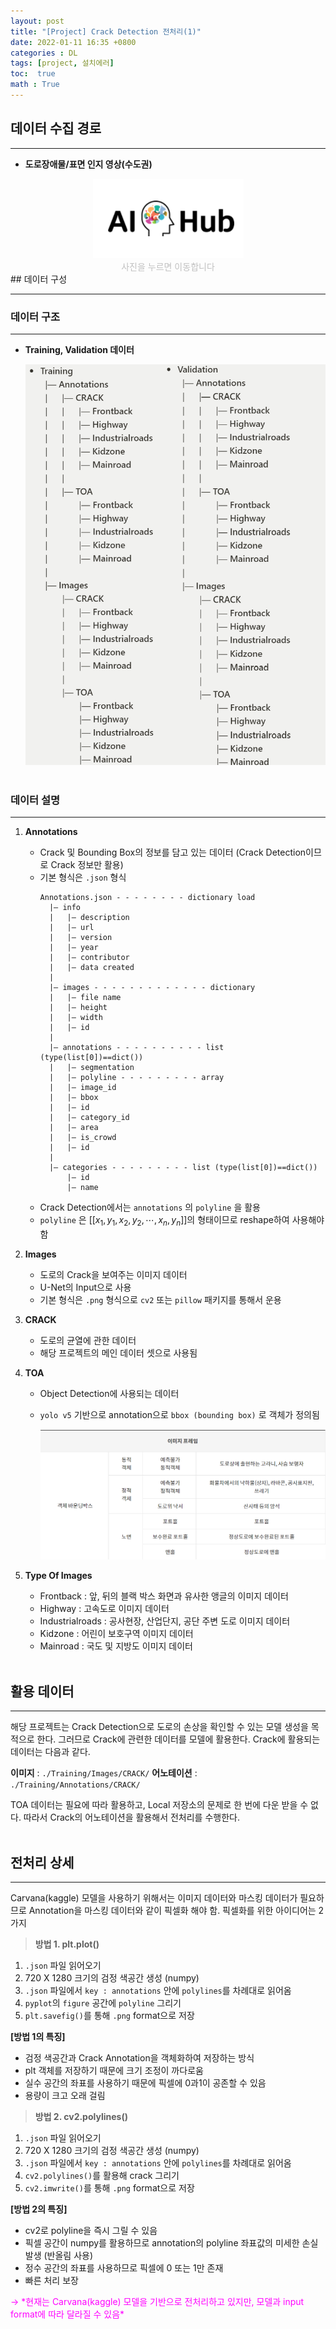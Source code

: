 ```yaml
---
layout: post
title: "[Project] Crack Detection 전처리(1)"
date: 2022-01-11 16:35 +0800
categories : DL
tags: [project, 설치에러]
toc:  true
math : True
---
```


## 데이터 수집 경로

---

- **도로장애물/표면 인지 영상(수도권)**
    
<a style="display: block;text-align: center;" href="https://aihub.or.kr/aidata/34111">
    <!-- <center> -->
        <img src="https://github.com/chaaaning/chaaaning.github.io/blob/master/images/%EB%8F%84%EB%A1%9C%EC%86%90%EC%83%81_%EC%A0%84%EC%B2%98%EB%A6%AC1/AI_HUB.png?raw=true">
    <!-- </center> -->
</a>
<center><span style="color:silver">사진을 누르면 이동합니다</span></center>
## 데이터 구성

---

### **데이터 구조**

---

- **Training, Validation 데이터**
    
    ![data_structure_crop.png](https://github.com/chaaaning/chaaaning.github.io/blob/master/images/%EB%8F%84%EB%A1%9C%EC%86%90%EC%83%81_%EC%A0%84%EC%B2%98%EB%A6%AC1/data_structure_crop.png?raw=true)
<br><br>

### 데이터 설명

---

1. **Annotations**
    - Crack 및 Bounding Box의 정보를 담고 있는 데이터 (Crack Detection이므로 Crack 정보만 활용)
    - 기본 형식은 `.json` 형식
        ```text
        Annotations.json - - - - - - - - dictionary load
          |— info
          |   |— description
          |   |— url
          |   |— version
          |   |— year
          |   |— contributor
          |   |— data created
          |  
          |— images - - - - - - - - - - - - - dictionary
          |   |— file name
          |   |— height
          |   |— width
          |   |— id
          |   
          |— annotations - - - - - - - - - - list (type(list[0])==dict())
          |   |— segmentation
          |   |— polyline - - - - - - - - - array
          |   |— image_id
          |   |— bbox
          |   |— id
          |   |— category_id
          |   |— area
          |   |— is_crowd
          |   |— id
          |     
          |— categories - - - - - - - - - list (type(list[0])==dict())
              |— id
              |— name
        ```
    - Crack Detection에서는 `annotations` 의 `polyline` 을 활용
    - `polyline` 은 [[$x_1,\,y_1,\,x_2,\,y_2,\cdots,x_n,\,y_n$]]의 형태이므로 reshape하여 사용해야 함
2. **Images**
    - 도로의 Crack을 보여주는 이미지 데이터
    - U-Net의 Input으로 사용
    - 기본 형식은 `.png` 형식으로 `cv2` 또는 `pillow` 패키지를 통해서 운용
3. **CRACK**
    - 도로의 균열에 관한 데이터
    - 해당 프로젝트의 메인 데이터 셋으로 사용됨
4. **TOA**
    - Object Detection에 사용되는 데이터
    - `yolo v5` 기반으로 annotation으로 `bbox (bounding box)` 로 객체가 정의됨
        
        ![Untitled](https://github.com/chaaaning/chaaaning.github.io/blob/master/images/%EB%8F%84%EB%A1%9C%EC%86%90%EC%83%81_%EC%A0%84%EC%B2%98%EB%A6%AC1/Untitled.png?raw=true)
        
5. **Type Of Images**
    - Frontback : 앞, 뒤의 블랙 박스 화면과 유사한 앵글의 이미지 데이터
    - Highway : 고속도로 이미지 데이터
    - Industrialroads : 공사현장, 산업단지, 공단 주변 도로 이미지 데이터
    - Kidzone : 어린이 보호구역 이미지 데이터
    - Mainroad : 국도 및 지방도 이미지 데이터
<br><br>

## 활용 데이터

---

해당 프로젝트는 Crack Detection으로 도로의 손상을 확인할 수 있는 모델 생성을 목적으로 한다. 그러므로 Crack에 관련한 데이터를 모델에 활용한다. Crack에 활용되는 데이터는 다음과 같다.

**이미지** : `./Training/Images/CRACK/`  **어노테이션** : `./Training/Annotations/CRACK/`

TOA 데이터는 필요에 따라 활용하고, Local 저장소의 문제로 한 번에 다운 받을 수 없다. 따라서 Crack의 어노테이션을 활용해서 전처리를 수행한다.
<br><br>

## 전처리 상세

---

Carvana(kaggle) 모델을 사용하기 위해서는 이미지 데이터와 마스킹 데이터가 필요하므로 Annotation을 마스킹 데이터와 같이 픽셀화 해야 함. 픽셀화를 위한 아이디어는 2가지

> **방법 1. plt.plot()**
> 
1. `.json` 파일 읽어오기
2. 720 X 1280 크기의 검정 색공간 생성 (numpy)
3. `.json` 파일에서 `key : annotations` 안에 `polylines`를 차례대로 읽어옴
4. `pyplot`의 `figure` 공간에 `polyline` 그리기
5. `plt.savefig()`를 통해 `.png` format으로 저장

**[방법 1의 특징]**

- 검정 색공간과 Crack Annotation을 객체화하여 저장하는 방식
- plt 객체를 저장하기 때문에 크기 조정이 까다로움
- 실수 공간의 좌표를 사용하기 때문에 픽셀에 0과1이 공존할 수 있음
- 용량이 크고 오래 걸림

> **방법 2. cv2.polylines()**
> 
1. `.json` 파일 읽어오기
2. 720 X 1280 크기의 검정 색공간 생성 (numpy)
3. `.json` 파일에서 `key : annotations` 안에 `polylines`를 차례대로 읽어옴
4. `cv2.polylines()`를 활용해 crack 그리기
5. `cv2.imwrite()`를 통해 `.png` format으로 저장

**[방법 2의 특징]**

- cv2로 polyline을 즉시 그릴 수 있음
- 픽셀 공간이 numpy를 활용하므로 annotation의 polyline 좌표값의 미세한 손실 발생 (반올림 사용)
- 정수 공간의 좌표를 사용하므로 픽셀에 0 또는 1만 존재
- 빠른 처리 보장
<span style="color:magenta">
→ *현재는 Carvana(kaggle) 모델을 기반으로 전처리하고 있지만, 모델과 input format에 따라 달라질 수 있음*
</span>